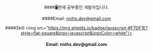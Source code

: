 <div align="center">
  ####🖥현재 공부중인 개발자입니다.


  ####Email: nnihs.dev@gmail.com


  ####Skill
  <img src="https://img.shields.io/badge/javascript-#F7DF1E?style=flat-square&logo=javascript&logoColor=white"/>
</div>
<h4 align="center"></h4>


<h4 align="center">Email: nnihs.dev@gmail.com</h4>

<!--
**wltmdtls/wltmdtls** is a ✨ _special_ ✨ repository because its `README.md` (this file) appears on your GitHub profile.

Here are some ideas to get you started:

- 🔭 I’m currently working on ...
- 🌱 I’m currently learning ...
- 👯 I’m looking to collaborate on ...
- 🤔 I’m looking for help with ...
- 💬 Ask me about ...
- 📫 How to reach me: ...
- 😄 Pronouns: ...
- ⚡ Fun fact: ...
-->
